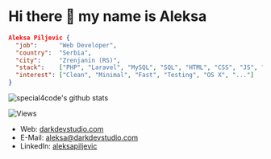 # Hi there 👋 my name is Aleksa

```json
Aleksa Piljevic {
  "job":      "Web Developer",
  "country":  "Serbia",
  "city":     "Zrenjanin (RS)",
  "stack":    ["PHP", "Laravel", "MySQL", "SQL", "HTML", "CSS", "JS", "WordPress", "..."],
  "interest": ["Clean", "Minimal", "Fast", "Testing", "OS X", "..."]
}
```

![special4code's github stats](https://github-readme-stats.vercel.app/api?username=special4code&show_icons=true&theme=default&include_all_commits=true)

![Views](https://komarev.com/ghpvc/?username=special4code)

- Web: [darkdevstudio.com](https://darkdevstudio.com/)
- E-Mail: [aleksa@darkdevstudio.com](mailto:aleksa@darkdevstudio.com)
- LinkedIn: [aleksapiljevic](https://www.linkedin.com/in/aleksapiljevic/)
